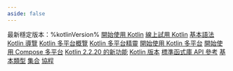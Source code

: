 ```yaml
---
aside: false
---
```

<topic 
	xmlns:xsi="http://www.w3.org/2001/XMLSchema-instance" 
	xsi:noNamespaceSchemaLocation="https://resources.jetbrains.com/writerside/1.0/topic.v2.xsd"
	title="Kotlin 文件" id="home">
    <section-starting-page>
        <title>Kotlin 文件</title>
        <description>
            最新穩定版本：%kotlinVersion%
        </description>
        <spotlight>
            <a href="getting-started.md" summary="在 IDE（如 IntelliJ IDEA 或 Android Studio）中，為您選擇的平台建立您的第一個 Kotlin 專案" type="start">開始使用 Kotlin</a>
            <a href="https://play.kotlinlang.org/" summary="直接在瀏覽器中編寫、編輯、執行和分享 Kotlin 程式碼" type="install">線上試用 Kotlin</a>
        </spotlight>
        <primary>
            <title>入門步驟</title>
            <a href="basic-syntax.md" summary="Kotlin 語法快速入門：關鍵字、運算子、程式結構">基本語法</a>
            <a href="kotlin-tour-welcome.md" summary="探索 Kotlin 程式語言的基礎知識">Kotlin 導覽</a>
        </primary>
        <secondary>
            <title>Kotlin 多平台</title>
            <a href="https://www.jetbrains.com/help/kotlin-multiplatform-dev/get-started.html" summary="探索 Kotlin 多平台技術，在您的應用程式之間分享程式碼">Kotlin 多平台概覽</a>
            <a href="https://kmp.jetbrains.com/" summary="快速建立並下載多平台專案範本">Kotlin 多平台精靈</a>
            <a href="https://www.jetbrains.com/help/kotlin-multiplatform-dev/multiplatform-create-first-app.html" summary="建立適用於 Android 和 iOS 的行動應用程式">開始使用 Kotlin 多平台</a>
            <a href="https://www.jetbrains.com/help/kotlin-multiplatform-dev/compose-multiplatform-create-first-app.html" summary="使用 Compose Multiplatform 在行動、桌面和網路上實作統一的使用者介面">開始使用 Compose 多平台</a>
        </secondary>
        <misc>
            <cards narrow="false">
                <title>精選主題</title>
                <a href="whatsnew2220.md" summary="Web 開發的重要變更，以及其他改進和錯誤修復">Kotlin 2.2.20 的新功能</a>
                <a href="releases.md" summary="最新的 Kotlin 版本及其更新說明">Kotlin 版本</a>
                <a href="https://kotlinlang.org/api/latest/jvm/stdlib/" summary="Kotlin 日常工作的基礎要素：IO、檔案、執行緒、集合等等">標準函式庫 API 參考</a>
                <a href="basic-types.md" summary="Kotlin 類型系統：數字、字串、陣列及其他內建類型">基本類型</a>
                <a href="collections-overview.md" summary="集合：清單、集合和映射">集合</a>
                <a href="coroutines-overview.md" summary="並行：協程、流、通道">協程</a>
            </cards>
        </misc>
    </section-starting-page>
</topic>
